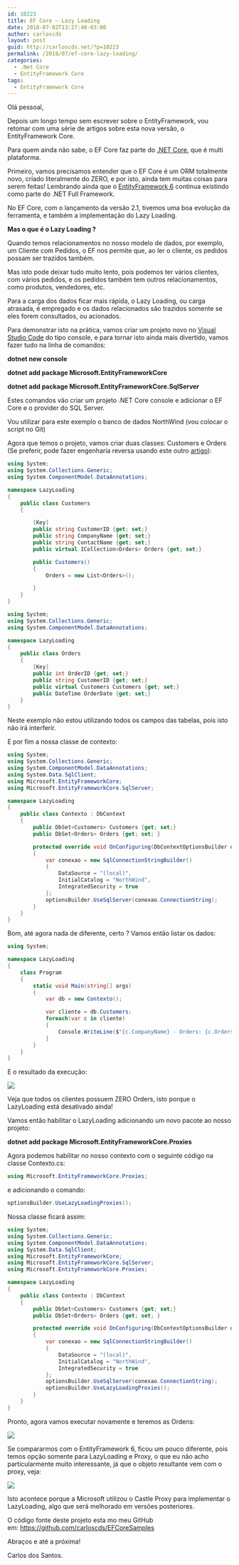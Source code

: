 ```yaml
---
id: 10223
title: EF Core – Lazy Loading
date: 2018-07-02T13:27:40-03:00
author: carloscds
layout: post
guid: http://carloscds.net/?p=10223
permalink: /2018/07/ef-core-lazy-loading/
categories:
  - .Net Core
  - EntityFramework Core
tags:
  - EntityFramework Core
---
```

Olá pessoal,

Depois um longo tempo sem escrever sobre o EntityFramework, vou retomar com uma série de artigos sobre esta nova versão, o EntityFramework Core.

Para quem ainda não sabe, o EF Core faz parte do [.NET Core](https://www.microsoft.com/net/learn/get-started/windows), que é multi plataforma.

Primeiro, vamos precisamos entender que o EF Core é um ORM totalmente novo, criado literalmente do ZERO, e por isto, ainda tem muitas coisas para serem feitas! Lembrando ainda que o [EntityFramework 6](https://github.com/aspnet/EntityFramework6) continua existindo como parte do .NET Full Framework.

No EF Core, com o lançamento da versão 2.1, tivemos uma boa evolução da ferramenta, e também a implementação do Lazy Loading.

**Mas o que é o Lazy Loading ?**

Quando temos relacionamentos no nosso modelo de dados, por exemplo, um Cliente com Pedidos, o EF nos permite que, ao ler o cliente, os pedidos possam ser trazidos também.

Mas isto pode deixar tudo muito lento, pois podemos ter vários clientes, com vários pedidos, e os pedidos também tem outros relacionamentos, como produtos, vendedores, etc.

Para a carga dos dados ficar mais rápida, o Lazy Loading, ou carga atrasada, é empregado e os dados relacionados são trazidos somente se eles forem consultados, ou acionados.

Para demonstrar isto na prática, vamos criar um projeto novo no [Visual Studio Code](https://code.visualstudio.com/) do tipo console, e para tornar isto ainda mais divertido, vamos fazer tudo na linha de comandos:

**dotnet new console**

**dotnet add package Microsoft.EntityFrameworkCore**

**dotnet add package Microsoft.EntityFrameworkCore.SqlServer**


Estes comandos vão criar um projeto .NET Core console e adicionar o EF Core e o provider do SQL Server.

Vou utilizar para este exemplo o banco de dados NorthWind (vou colocar o script no Git)

Agora que temos o projeto, vamos criar duas classes: Customers e Orders (Se preferir, pode fazer engenharia reversa usando este outro [artigo](http://carloscds.net/2018/05/ef-core-powertools/)):

```csharp
using System;
using System.Collections.Generic;
using System.ComponentModel.DataAnnotations;

namespace LazyLoading
{
    public class Customers
    {

        [Key]
        public string CustomerID {get; set;}
        public string CompanyName {get; set;}
        public string ContactName {get; set;}
        public virtual ICollection<Orders> Orders {get; set;}

        public Customers()
        {
            Orders = new List<Orders>();

        }
    }
}
```

```csharp
using System;
using System.Collections.Generic;
using System.ComponentModel.DataAnnotations;

namespace LazyLoading
{
    public class Orders
    {
        [Key]
        public int OrderID {get; set;}
        public string CustomerID {get; set;}
        public virtual Customers Customers {get; set;}
        public DateTime OrderDate {get; set;}
    }
}
```

Neste exemplo não estou utilizando todos os campos das tabelas, pois isto não irá interferir.

E por fim a nossa classe de contexto:

```csharp
using System;
using System.Collections.Generic;
using System.ComponentModel.DataAnnotations;
using System.Data.SqlClient;
using Microsoft.EntityFrameworkCore;
using Microsoft.EntityFrameworkCore.SqlServer;

namespace LazyLoading
{
    public class Contexto : DbContext
    {
        public DbSet<Customers> Customers {get; set;}
        public DbSet<Orders> Orders {get; set; }

        protected override void OnConfiguring(DbContextOptionsBuilder optionsBuilder)
        {
            var conexao = new SqlConnectionStringBuilder()
            {
                DataSource = "(local)",
                InitialCatalog = "NorthWind",
                IntegratedSecurity = true
            };
            optionsBuilder.UseSqlServer(conexao.ConnectionString);
        }
    }
}
```

Bom, até agora nada de diferente, certo ? Vamos então listar os dados:

```csharp
using System;

namespace LazyLoading
{
    class Program
    {
        static void Main(string[] args)
        {
            var db = new Contexto();

            var cliente = db.Customers;
            foreach(var c in cliente)
            {
                Console.WriteLine($"{c.CompanyName} - Orders: {c.Orders.Count}");
            }
        }
    }
}
```

E o resultado da execução:

![]( wp-content/uploads/2018/07/2018-07-02_13-02-17.png)

Veja que todos os clientes possuem ZERO Orders, isto porque o LazyLoading está desativado ainda!

Vamos então habilitar o LazyLoading adicionando um novo pacote ao nosso projeto:

**dotnet add package Microsoft.EntityFrameworkCore.Proxies**

Agora podemos habilitar no nosso contexto com o seguinte código na classe Contexto.cs:

```csharp
using Microsoft.EntityFrameworkCore.Proxies;
```

e adicionando o comando:
```csharp
optionsBuilder.UseLazyLoadingProxies();
```
Nossa classe ficará assim:

```csharp
using System;
using System.Collections.Generic;
using System.ComponentModel.DataAnnotations;
using System.Data.SqlClient;
using Microsoft.EntityFrameworkCore;
using Microsoft.EntityFrameworkCore.SqlServer;
using Microsoft.EntityFrameworkCore.Proxies; 

namespace LazyLoading
{
    public class Contexto : DbContext
    {
        public DbSet<Customers> Customers {get; set;}
        public DbSet<Orders> Orders {get; set; }

        protected override void OnConfiguring(DbContextOptionsBuilder optionsBuilder)
        {
            var conexao = new SqlConnectionStringBuilder()
            {
                DataSource = "(local)",
                InitialCatalog = "NorthWind",
                IntegratedSecurity = true
            };
            optionsBuilder.UseSqlServer(conexao.ConnectionString);
            optionsBuilder.UseLazyLoadingProxies();
        }
    }
}
```

Pronto, agora vamos executar novamente e teremos as Ordens:

![]( wp-content/uploads/2018/07/2018-07-02_13-14-39.png)

Se compararmos com o EntityFramework 6, ficou um pouco diferente, pois temos opção somente para LazyLoading e Proxy, o que eu não acho particularmente muito interessante, já que o objeto resultante vem com o proxy, veja:

![]( wp-content/uploads/2018/07/2018-07-02_13-18-15.png)

Isto acontece porque a Microsoft utilizou o Castle Proxy para implementar o LazyLoading, algo que será melhorado em versões posteriores.

O código fonte deste projeto esta mo meu GitHub em: <https://github.com/carloscds/EFCoreSamples>

Abraços e até a próxima!

Carlos dos Santos.
